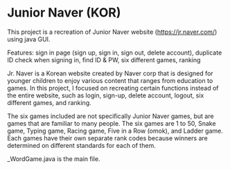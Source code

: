 # Junior Naver (KOR)

This project is a recreation of Junior Naver website (https://jr.naver.com/) using java GUI. 

Features: sign in page (sign up, sign in, sign out, delete account), duplicate ID check when signing in, find ID & PW, six different games, ranking

Jr. Naver is a Korean website created by Naver corp that is designed for younger children to enjoy various content that ranges from education to games.
In this project, I focused on recreating certain functions instead of the entire website, such as login, sign-up, delete account, logout, six different games, and ranking. 

The six games included are not specifically Junior Naver games, but are games that are familiar to many people. The six games are 1 to 50, Snake game, Typing game, Racing game, Five in a Row (omok), and Ladder game. Each games have their own separate rank codes because winners are determined on different standards for each of them. 

_WordGame.java is the main file.
